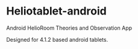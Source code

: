 Heliotablet-android
===================

Android HelioRoom Theories and Observation App

Designed for 4.1.2 based android tablets.
